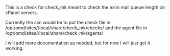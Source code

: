 This is a check for check_mk meant to check the exim mail queue length on cPanel servers. 

Currently the aim would be to put the check file in /opt/omd/sites/<instance>/local/share/check_mk/checks/ and the agent file in /opt/omd/sites/<instance>/local/share/check_mk/agents/

I will add more documentation as needed, but for now I will just get it working. 
